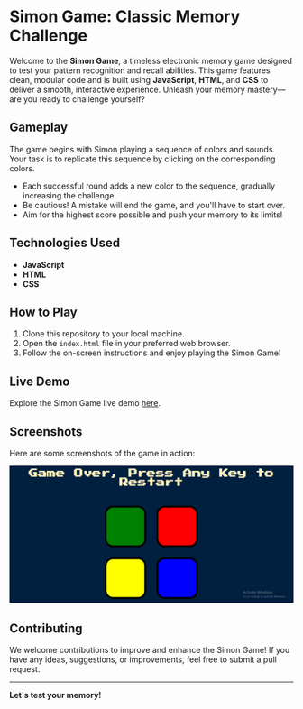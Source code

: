 # Simon Game: Classic Memory Challenge

Welcome to the **Simon Game**, a timeless electronic memory game designed to test your pattern recognition and recall abilities. This game features clean, modular code and is built using **JavaScript**, **HTML**, and **CSS** to deliver a smooth, interactive experience. Unleash your memory mastery—are you ready to challenge yourself?

## Gameplay

The game begins with Simon playing a sequence of colors and sounds. Your task is to replicate this sequence by clicking on the corresponding colors. 

- Each successful round adds a new color to the sequence, gradually increasing the challenge.
- Be cautious! A mistake will end the game, and you'll have to start over.
- Aim for the highest score possible and push your memory to its limits!

## Technologies Used

- **JavaScript**
- **HTML**
- **CSS**

## How to Play

1. Clone this repository to your local machine.
2. Open the `index.html` file in your preferred web browser.
3. Follow the on-screen instructions and enjoy playing the Simon Game!

## Live Demo

Explore the Simon Game live demo [here](https://simon-game-byxp.vercel.app/).

## Screenshots

Here are some screenshots of the game in action:

![Simon Game Screenshot](https://github.com/TechSavvyAmit/Simon-game/blob/main/Simon_game.png)

## Contributing

We welcome contributions to improve and enhance the Simon Game! If you have any ideas, suggestions, or improvements, feel free to submit a pull request.

---

**Let's test your memory!**
